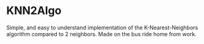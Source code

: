 # KNN2Algo
Simple, and easy to understand implementation of the K-Nearest-Neighbors algorithm compared to 2 neighbors. Made on the bus ride home from work.
